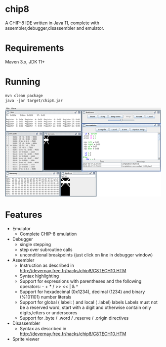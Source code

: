 # chip8

A CHIP-8 IDE written in Java 11, complete with assembler,debugger,disassembler and emulator.

# Requirements

Maven 3.x, JDK 11+

# Running

    mvn clean package
    java -jar target/chip8.jar

![Screenshot](https://raw.githubusercontent.com/toby1984/chip8/master/screenshot.png)

# Features

- Emulator
  - Complete CHIP-8 emulation
- Debugger
  - single stepping
  - step over subroutine calls
  - unconditional breakpoints (just click on line in debugger window)
- Assembler
  - Instruction as described in http://devernay.free.fr/hacks/chip8/C8TECH10.HTM
  - Syntax highlighting
  - Support for expressions with parentheses and the following operators: - + * / >> << | & ^
  - Support for hexadecimal (0x1234), decimal (1234) and binary (%101101) number literals
  - Support for global ( label: ) and local ( .label) labels
    Labels must not be a reserved word, start with a digit and otherwise contain only digits,letters or underscores
  - Support for .byte / .word / .reserve / .origin directives 
- Disassembler
  - Syntax as described in http://devernay.free.fr/hacks/chip8/C8TECH10.HTM
- Sprite viewer
